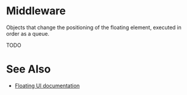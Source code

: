 # Middleware

Objects that change the positioning of the floating element, executed in order as a queue.

TODO

# See Also

-   [Floating UI documentation](https://floating-ui.com/docs/middleware)

